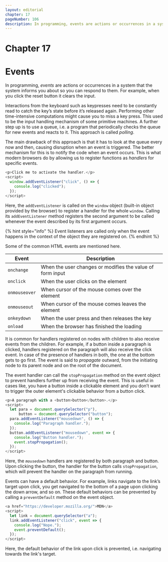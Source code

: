 ```yaml
---
layout: editorial
chapter: 17
pageNumber: 106
description: In programming, events are actions or occurrences in a system that the system informs you about so you can respond to them. For example, when you click the reset button it clears the input.
---
```


# Chapter 17
# Events

In programming, _events_ are actions or occurrences in a system that the system informs you about so you can respond to them. For example, when you click the reset button it clears the input.

Interactions from the keyboard such as keypresses need to be constantly read to catch the key’s state before it’s released again.  Performing other time-intensive computations might cause you to miss a key press. This used to be the input handling mechanism of some primitive machines. A further step up is to use a queue, i.e. a program that periodically checks the queue for new events and reacts to it. This approach is called _polling_.

The main drawback of this approach is that it has to look at the queue every now and then, causing disruption when an event is triggered. The better mechanism for this is to notify the code when an event occurs.  This is what modern browsers do by allowing us to register functions as _handlers_ for specific events.

```javascript
<p>Click me to activate the handler.</p>
<script>
  window.addEventListener("click", () => {
    console.log("clicked");
  });
</script>
```

Here, the `addEventListener` is called on the `window` object (built-in object provided by the browser) to register a handler for the whole `window`. Calling its `addEventListener` method registers the second argument to be called whenever the event described by its first argument occurs.

{% hint style="info" %}
Event listeners are called only when the event happens in the context of the object they are registered on.
{% endhint %}

Some of the common HTML events are mentioned here.

| Event         | Description                                               |
| ------------- | --------------------------------------------------------- |
| `onchange`    | When the user changes or modifies the value of form input |
| `onclick`     | When the user clicks on the element                       |
| `onmouseover` | When cursor of the mouse comes over the element           |
| `onmouseout`  | When cursor of the mouse comes leaves the element         |
| `onkeydown`   | When the user press and then releases the key             |
| `onload`      | When the browser has finished the loading                 |

It is common for handlers registered on nodes with children to also receive events from the children. For example, if a button inside a paragraph is clicked, handlers registered on the paragraph will also receive the click event. In case of the presence of handlers in both, the one at the bottom gets to go first. The event is said to _propagate_ outward, from the initiating node to its parent node and on the root of the document.

The event handler can call the `stopPropagation` method on the event object to prevent handlers further up from receiving the event. This is useful in cases like, you have a button inside a clickable element and you don’t want to trigger the outer element's clickable behavior from a button click.

```javascript
<p>A paragraph with a <button>button</button>.</p>
<script>
  let para = document.querySelector("p"),
      button = document.querySelector("button");
  para.addEventListener("mousedown", () => {
    console.log("Paragraph handler.");
  });
  button.addEventListener("mousedown", event => {
    console.log("Button handler.");
    event.stopPropagation();
  });
</script> 
```

Here, the _`mousedown`_ handlers are registered by both paragraph and button. Upon clicking the button, the handler for the button calls `stopPropagation`, which will prevent the handler on the paragraph from running.

Events can have a default behavior. For example, links navigate to the link’s target upon click, you get navigated to the bottom of a page upon clicking the down arrow, and so on. These default behaviors can be prevented by calling a `preventDefault` method on the event object.

```javascript
<a href="https://developer.mozilla.org/">MDN</a>
<script>
  let link = document.querySelector("a");
  link.addEventListener("click", event => {
    console.log("Nope.");
    event.preventDefault();
  });
</script>
```

Here, the default behavior of the link upon click is prevented, i.e. navigating towards the link's target.

